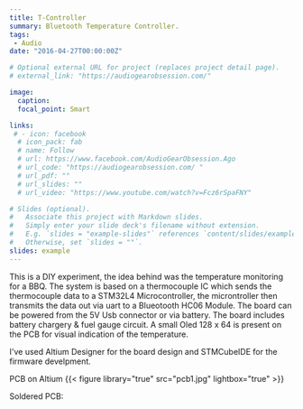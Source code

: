 ```yaml
---
title: T-Controller
summary: Bluetooth Temperature Controller.
tags:
 - Audio
date: "2016-04-27T00:00:00Z"

# Optional external URL for project (replaces project detail page). 
# external_link: "https://audiogearobsession.com/"

image:
  caption: 
  focal_point: Smart

links:
 # - icon: facebook
  # icon_pack: fab
  # name: Follow
  # url: https://www.facebook.com/AudioGearObsession.Ago
  # url_code: "https://audiogearobsession.com/ "
  # url_pdf: ""
  # url_slides: ""
  # url_video: "https://www.youtube.com/watch?v=Fcz6rSpaFNY"

# Slides (optional).
#   Associate this project with Markdown slides.
#   Simply enter your slide deck's filename without extension.
#   E.g. `slides = "example-slides"` references `content/slides/example-slides.md`.
#   Otherwise, set `slides = ""`.
slides: example
---
```

This is a DIY experiment, the idea behind was the temperature monitoring for a BBQ. The system is based on a thermocouple IC which sends the thermocouple data to a STM32L4 Microcontroller, the microntroller then transmits the data out via uart to a Blueotooth HC06 Module. The board can be powered from the 5V Usb connector or via battery. The board includes battery chargery & fuel gauge circuit. A small Oled 128 x 64 is present on the PCB for visual indication of the temperature.

I've used Altium Designer for the board design and STMCubeIDE for the firmware develpment.

PCB on Altium
{{< figure library="true" src="pcb1.jpg" lightbox="true" >}}

Soldered PCB:











